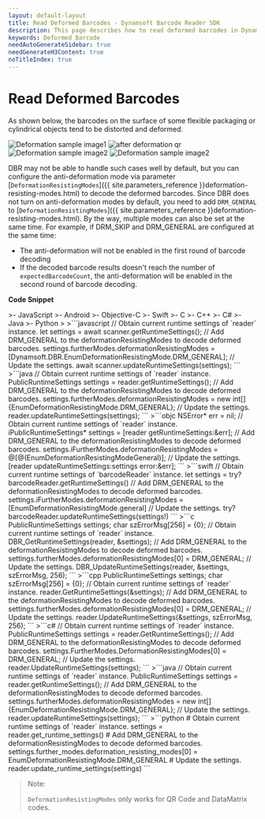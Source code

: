 ```yaml
---
layout: default-layout
title: Read Deformed Barcodes - Dynamsoft Barcode Reader SDK
description: This page describes how to read deformed barcodes in Dynamsoft Barcode Reader SDK.
keywords: Deformed Barcode
needAutoGenerateSidebar: true
needGenerateH3Content: true
noTitleIndex: true
---
```


# Read Deformed Barcodes

As shown below, the barcodes on the surface of some flexible packaging or cylindrical objects tend to be distorted and deformed.

![Deformation sample image1][1]
![after deformation qr][3]
![Deformation sample image2][2]
![Deformation sample image2][4]

DBR may not be able to handle such cases well by default, but you can configure the anti-deformation mode via parameter [`DeformationResistingModes`]({{ site.parameters_reference }}deformation-resisting-modes.html) to decode the deformed barcodes. Since DBR does not turn on anti-deformation modes by default, you need to add `DRM_GENERAL` to [`DeformationResistingModes`]({{ site.parameters_reference }}deformation-resisting-modes.html). By the way, multiple modes can also be set at the same time. For example, if DRM_SKIP and DRM_GENERAL are configured at the same time:

- The anti-deformation will not be enabled in the first round of barcode decoding
- If the decoded barcode results doesn't reach the number of `expectedBarcodeCount`, the anti-deformation will be enabled in the second round of barcode decoding.

**Code Snippet**

<div class="sample-code-prefix template2"></div>
   >- JavaScript
   >- Android
   >- Objective-C
   >- Swift
   >- C
   >- C++
   >- C#
   >- Java
   >- Python
   >
>```javascript
// Obtain current runtime settings of `reader` instance.
let settings = await scanner.getRuntimeSettings();
// Add DRM_GENERAL to the deformationResistingModes to decode deformed barcodes.
settings.furtherModes.deformationResistingModes = [Dynamsoft.DBR.EnumDeformationResistingMode.DRM_GENERAL];
// Update the settings.
await scanner.updateRuntimeSettings(settings);
```
>```java
// Obtain current runtime settings of `reader` instance.
PublicRuntimeSettings settings = reader.getRuntimeSettings();
// Add DRM_GENERAL to the deformationResistingModes to decode deformed barcodes.
settings.furtherModes.deformationResistingModes = new int[]{EnumDeformationResistingMode.DRM_GENERAL};
// Update the settings.
reader.updateRuntimeSettings(settings);
```
>```objc
NSError* err = nil;
// Obtain current runtime settings of `reader` instance.
iPublicRuntimeSettings* settings = [reader getRuntimeSettings:&err];
// Add DRM_GENERAL to the deformationResistingModes to decode deformed barcodes.
settings.iFurtherModes.deformationResistingModes = @[@(EnumDeformationResistingModeGeneral)];
// Update the settings.
[reader updateRuntimeSettings:settings error:&err];
```
>```swift
// Obtain current runtime settings of `barcodeReader` instance.
let settings = try? barcodeReader.getRuntimeSettings()
// Add DRM_GENERAL to the deformationResistingModes to decode deformed barcodes.
settings.iFurtherModes.deformationResistingModes = [EnumDeformationResistingMode.general]
// Update the settings.
try? barcodeReader.updateRuntimeSettings(settings!)
```
>```c
PublicRuntimeSettings settings;
char szErrorMsg[256] = {0};
// Obtain current runtime settings of `reader` instance.
DBR_GetRuntimeSettings(reader, &settings);
// Add DRM_GENERAL to the deformationResistingModes to decode deformed barcodes.
settings.furtherModes.deformationResistingModes[0] = DRM_GENERAL;
// Update the settings.
DBR_UpdateRuntimeSettings(reader, &settings, szErrorMsg, 256);
```
>```cpp
PublicRuntimeSettings settings;
char szErrorMsg[256] = {0};
// Obtain current runtime settings of `reader` instance.
reader.GetRuntimeSettings(&settings);
// Add DRM_GENERAL to the deformationResistingModes to decode deformed barcodes.
settings.furtherModes.deformationResistingModes[0] = DRM_GENERAL;
// Update the settings.
reader.UpdateRuntimeSettings(&settings, szErrorMsg, 256);
```
>```c#
// Obtain current runtime settings of `reader` instance.
PublicRuntimeSettings settings = reader.GetRuntimeSettings();
// Add DRM_GENERAL to the deformationResistingModes to decode deformed barcodes.
settings.FurtherModes.DeformationResistingModes[0] = DRM_GENERAL;
// Update the settings.
reader.UpdateRuntimeSettings(settings);
```
>```java
// Obtain current runtime settings of `reader` instance.
PublicRuntimeSettings settings = reader.getRuntimeSettings();
// Add DRM_GENERAL to the deformationResistingModes to decode deformed barcodes.
settings.furtherModes.deformationResistingModes = new int[]{EnumDeformationResistingMode.DRM_GENERAL};
// Update the settings.
reader.updateRuntimeSettings(settings);
```
>```python
# Obtain current runtime settings of `reader` instance.
settings = reader.get_runtime_settings()
# Add DRM_GENERAL to the deformationResistingModes to decode deformed barcodes.
settings.further_modes.deformation_resisting_modes[0] = EnumDeformationResistingMode.DRM_GENERAL
# Update the settings.
reader.update_runtime_settings(settings)
```

> Note:
>
> `DeformationResistingModes` only works for QR Code and DataMatrix codes.

[1]:assets\resist-deformation\resist-deformation-sample1.jpg
[2]:assets\resist-deformation\resist-deformation-sample2.png
[3]:assets\resist-deformation\after-drm-qr.png
[4]:assets\resist-deformation\after-drm-dm.png